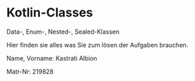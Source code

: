 # Kotlin-Classes
Data-, Enum-, Nested-, Sealed-Klassen

Hier finden sie alles was Sie zum lösen der Aufgaben brauchen.



Name, Vorname: Kastrati Albion

Matr-Nr: 219828 